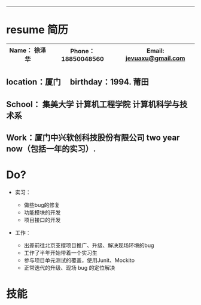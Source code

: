 ***
# resume 简历 

Name： 徐泽华 |Phone： 18850048560 | Email: jevuaxu@gmail.com 
---|---|---

## location：厦门&nbsp;&nbsp;&nbsp;&nbsp;&nbsp;birthday：1994. 莆田

## School： 集美大学 计算机工程学院 计算机科学与技术系

## Work：厦门中兴软创科技股份有限公司 two year now（包括一年的实习）.

# Do?

* 实习： 

   - 做些bug的修复 
   - 功能模块的开发 
   - 项目接口的开发 

* 工作： 
   + 出差前往北京支撑项目推广、升级、解决现场环境的bug
   + 工作了半年开始带着一个实习生
   + 参与项目单元测试的覆盖，使用Junit、Mockito
   + 正常迭代的升级、现场 bug 的定位解决
   
# 技能 
